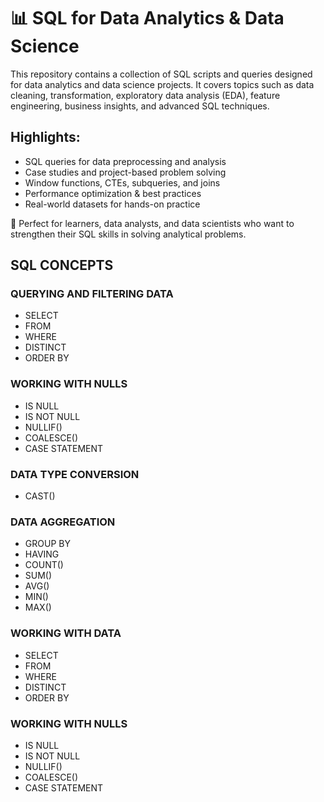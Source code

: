 # 📊 SQL for Data Analytics & Data Science

This repository contains a collection of SQL scripts and queries designed for data analytics and data science projects. It covers topics such as data cleaning, transformation, exploratory data analysis (EDA), feature engineering, business insights, and advanced SQL techniques.

## Highlights:

- SQL queries for data preprocessing and analysis
- Case studies and project-based problem solving
- Window functions, CTEs, subqueries, and joins
- Performance optimization & best practices
- Real-world datasets for hands-on practice

🚀 Perfect for learners, data analysts, and data scientists who want to strengthen their SQL skills in solving analytical problems.


## SQL CONCEPTS
### QUERYING AND FILTERING DATA
- SELECT
- FROM
- WHERE
- DISTINCT
- ORDER BY

### WORKING WITH NULLS
- IS NULL
- IS NOT NULL
- NULLIF()
- COALESCE()
- CASE STATEMENT

### DATA TYPE CONVERSION
- CAST()

### DATA AGGREGATION
- GROUP BY
- HAVING
- COUNT()
- SUM()
- AVG()
- MIN()
- MAX()

### WORKING WITH DATA
- SELECT
- FROM
- WHERE
- DISTINCT
- ORDER BY

### WORKING WITH NULLS
- IS NULL
- IS NOT NULL
- NULLIF()
- COALESCE()
- CASE STATEMENT
